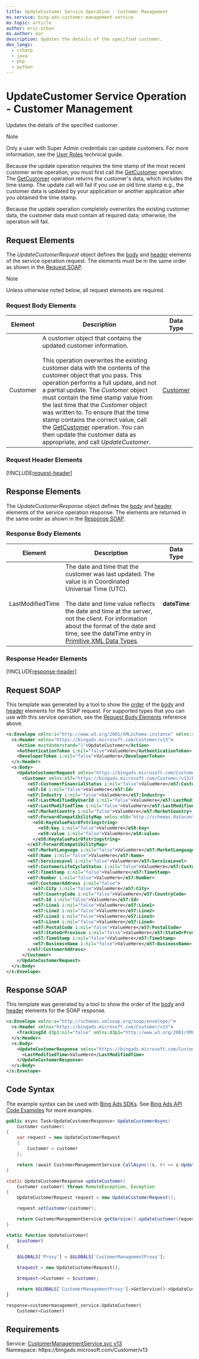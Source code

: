 ```yaml
---
title: UpdateCustomer Service Operation - Customer Management
ms.service: bing-ads-customer-management-service
ms.topic: article
author: eric-urban
ms.author: eur
description: Updates the details of the specified customer.
dev_langs: 
  - csharp
  - java
  - php
  - python
---
```

# UpdateCustomer Service Operation - Customer Management
Updates the details of the specified customer.  

> [!NOTE]
> Only a user with Super Admin credentials can update customers. For more information, see the [User Roles](../guides/account-hierarchy-permissions.md#user-roles) technical guide.  

Because the update operation requires the time stamp of the most recent customer write operation, you must first call the [GetCustomer](getcustomer.md) operation. The [GetCustomer](getcustomer.md) operation returns the customer's data, which includes the time stamp. The update call will fail if you use an old time stamp e.g., the customer data is updated by your application or another application after you obtained the time stamp. 

Because the update operation completely overwrites the existing customer data, the customer data must contain all required data; otherwise, the operation will fail.

## <a name="request"></a>Request Elements
The *UpdateCustomerRequest* object defines the [body](#request-body) and [header](#request-header) elements of the service operation request. The elements must be in the same order as shown in the [Request SOAP](#request-soap). 

> [!NOTE]
> Unless otherwise noted below, all request elements are required.

### <a name="request-body"></a>Request Body Elements

|Element|Description|Data Type|
|-----------|---------------|-------------|
|<a name="customer"></a>Customer|A customer object that contains the updated customer information.<br/><br/>This operation overwrites the existing customer data with the contents of the customer object that you pass. This operation performs a full update, and not a partial update. The *Customer* object must contain the time stamp value from the last time that the *Customer* object was written to. To ensure that the time stamp contains the correct value, call the [GetCustomer](getcustomer.md) operation. You can then update the customer data as appropriate, and call *UpdateCustomer*.|[Customer](customer.md)|

### <a name="request-header"></a>Request Header Elements
[!INCLUDE[request-header](./includes/request-header.md)]

## <a name="response"></a>Response Elements
The *UpdateCustomerResponse* object defines the [body](#response-body) and [header](#response-header) elements of the service operation response. The elements are returned in the same order as shown in the [Response SOAP](#response-soap).

### <a name="response-body"></a>Response Body Elements

|Element|Description|Data Type|
|-----------|---------------|-------------|
|<a name="lastmodifiedtime"></a>LastModifiedTime|The date and time that the customer was last updated. The value is in Coordinated Universal Time (UTC).<br/><br/>The date and time value reflects the date and time at the server, not the client. For information about the format of the date and time, see the dateTime entry in [Primitive XML Data Types](https://go.microsoft.com/fwlink/?linkid=859198).|**dateTime**|

### <a name="response-header"></a>Response Header Elements
[!INCLUDE[response-header](./includes/response-header.md)]

## <a name="request-soap"></a>Request SOAP
This template was generated by a tool to show the [order](../guides/services-protocol.md#element-order) of the [body](#request-body) and [header](#request-header) elements for the SOAP request. For supported types that you can use with this service operation, see the [Request Body Elements](#request-body) reference above.

```xml
<s:Envelope xmlns:i="http://www.w3.org/2001/XMLSchema-instance" xmlns:s="http://schemas.xmlsoap.org/soap/envelope/">
  <s:Header xmlns="https://bingads.microsoft.com/Customer/v13">
    <Action mustUnderstand="1">UpdateCustomer</Action>
    <AuthenticationToken i:nil="false">ValueHere</AuthenticationToken>
    <DeveloperToken i:nil="false">ValueHere</DeveloperToken>
  </s:Header>
  <s:Body>
    <UpdateCustomerRequest xmlns="https://bingads.microsoft.com/Customer/v13">
      <Customer xmlns:e57="https://bingads.microsoft.com/Customer/v13/Entities" i:nil="false">
        <e57:CustomerFinancialStatus i:nil="false">ValueHere</e57:CustomerFinancialStatus>
        <e57:Id i:nil="false">ValueHere</e57:Id>
        <e57:Industry i:nil="false">ValueHere</e57:Industry>
        <e57:LastModifiedByUserId i:nil="false">ValueHere</e57:LastModifiedByUserId>
        <e57:LastModifiedTime i:nil="false">ValueHere</e57:LastModifiedTime>
        <e57:MarketCountry i:nil="false">ValueHere</e57:MarketCountry>
        <e57:ForwardCompatibilityMap xmlns:e58="http://schemas.datacontract.org/2004/07/System.Collections.Generic" i:nil="false">
          <e58:KeyValuePairOfstringstring>
            <e58:key i:nil="false">ValueHere</e58:key>
            <e58:value i:nil="false">ValueHere</e58:value>
          </e58:KeyValuePairOfstringstring>
        </e57:ForwardCompatibilityMap>
        <e57:MarketLanguage i:nil="false">ValueHere</e57:MarketLanguage>
        <e57:Name i:nil="false">ValueHere</e57:Name>
        <e57:ServiceLevel i:nil="false">ValueHere</e57:ServiceLevel>
        <e57:CustomerLifeCycleStatus i:nil="false">ValueHere</e57:CustomerLifeCycleStatus>
        <e57:TimeStamp i:nil="false">ValueHere</e57:TimeStamp>
        <e57:Number i:nil="false">ValueHere</e57:Number>
        <e57:CustomerAddress i:nil="false">
          <e57:City i:nil="false">ValueHere</e57:City>
          <e57:CountryCode i:nil="false">ValueHere</e57:CountryCode>
          <e57:Id i:nil="false">ValueHere</e57:Id>
          <e57:Line1 i:nil="false">ValueHere</e57:Line1>
          <e57:Line2 i:nil="false">ValueHere</e57:Line2>
          <e57:Line3 i:nil="false">ValueHere</e57:Line3>
          <e57:Line4 i:nil="false">ValueHere</e57:Line4>
          <e57:PostalCode i:nil="false">ValueHere</e57:PostalCode>
          <e57:StateOrProvince i:nil="false">ValueHere</e57:StateOrProvince>
          <e57:TimeStamp i:nil="false">ValueHere</e57:TimeStamp>
          <e57:BusinessName i:nil="false">ValueHere</e57:BusinessName>
        </e57:CustomerAddress>
      </Customer>
    </UpdateCustomerRequest>
  </s:Body>
</s:Envelope>
```

## <a name="response-soap"></a>Response SOAP
This template was generated by a tool to show the order of the [body](#response-body) and [header](#response-header) elements for the SOAP response.

```xml
<s:Envelope xmlns:s="http://schemas.xmlsoap.org/soap/envelope/">
  <s:Header xmlns="https://bingads.microsoft.com/Customer/v13">
    <TrackingId d3p1:nil="false" xmlns:d3p1="http://www.w3.org/2001/XMLSchema-instance">ValueHere</TrackingId>
  </s:Header>
  <s:Body>
    <UpdateCustomerResponse xmlns="https://bingads.microsoft.com/Customer/v13">
      <LastModifiedTime>ValueHere</LastModifiedTime>
    </UpdateCustomerResponse>
  </s:Body>
</s:Envelope>
```

## <a name="example"></a>Code Syntax
The example syntax can be used with [Bing Ads SDKs](../guides/client-libraries.md). See [Bing Ads API Code Examples](../guides/code-examples.md) for more examples.
```csharp
public async Task<UpdateCustomerResponse> UpdateCustomerAsync(
	Customer customer)
{
	var request = new UpdateCustomerRequest
	{
		Customer = customer
	};

	return (await CustomerManagementService.CallAsync((s, r) => s.UpdateCustomerAsync(r), request));
}
```
```java
static UpdateCustomerResponse updateCustomer(
	Customer customer) throws RemoteException, Exception
{
	UpdateCustomerRequest request = new UpdateCustomerRequest();

	request.setCustomer(customer);

	return CustomerManagementService.getService().updateCustomer(request);
}
```
```php
static function UpdateCustomer(
	$customer)
{

	$GLOBALS['Proxy'] = $GLOBALS['CustomerManagementProxy'];

	$request = new UpdateCustomerRequest();

	$request->Customer = $customer;

	return $GLOBALS['CustomerManagementProxy']->GetService()->UpdateCustomer($request);
}
```
```python
response=customermanagement_service.UpdateCustomer(
	Customer=Customer)
```

## Requirements
Service: [CustomerManagementService.svc v13](https://clientcenter.api.bingads.microsoft.com/Api/CustomerManagement/v13/CustomerManagementService.svc)  
Namespace: https\://bingads.microsoft.com/Customer/v13  

